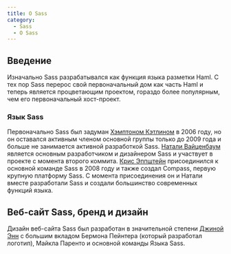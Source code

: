 ```yaml
---
title: О Sass
category:
  - Sass
  - О Sass
---
```


## Введение

Изначально Sass разрабатывался как функция языка разметки Haml.
С тех пор Sass перерос свой первоначальный дом как часть Haml и теперь является процветающим проектом, гораздо более популярным, чем его первоначальный хост-проект.

### Язык Sass

Первоначально Sass был задуман [Хэмптоном Кэтлином](https://github.com/hcatlin) в 2006 году, но он оставался активным членом основной группы только до 2009 года и больше не занимается активной разработкой Sass.
[Натали Вайценбаум](https://twitter.com/nex3) является основным разработчиком и дизайнером Sass и участвует в проекте с момента второго коммита.
[Крис Эппштейн](https://chriseppstein.github.io/) присоединился к основной команде Sass в 2008 году и также создал Compass, первую крупную платформу Sass.
С момента присоединения он и Натали вместе разработали Sass и создали большинство современных функций языка.

## Веб-сайт Sass, бренд и дизайн

Дизайн веб-сайта Sass был разработан в значительной степени [Джиной Энн](https://www.sushiandrobots.com) с большим вкладом Бермона Пейнтера (который разработал логотип), Майкла Паренто и основной команды Языка Sass.
